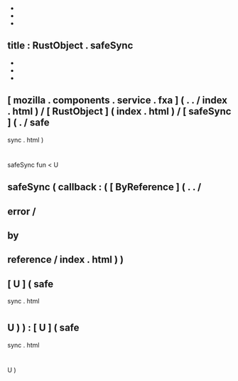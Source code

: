 -
-
-
title
:
RustObject
.
safeSync
-
-
-
-
[
mozilla
.
components
.
service
.
fxa
]
(
.
.
/
index
.
html
)
/
[
RustObject
]
(
index
.
html
)
/
[
safeSync
]
(
.
/
safe
-
sync
.
html
)
#
safeSync
fun
<
U
>
safeSync
(
callback
:
(
[
ByReference
]
(
.
.
/
-
error
/
-
by
-
reference
/
index
.
html
)
)
-
>
[
U
]
(
safe
-
sync
.
html
#
U
)
)
:
[
U
]
(
safe
-
sync
.
html
#
U
)
